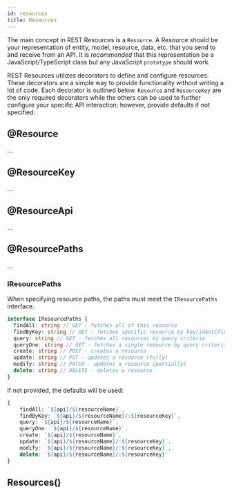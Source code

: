 ```yaml
---
id: resources
title: Resources
---
```


The main concept in REST Resources is a `Resource`. A Resource should be your representation of entity, model, resource, data, etc. that you send to and receive from an API. It is _recommended_ that this representation be a JavaScript/TypeScript class but any JavaScript `prototype` should work.

REST Resources utilizes decorators to define and configure resources. These decorators are a simple way to provide functionality without writing a lot of code. Each decorator is outlined below. `Resource` and `ResourceKey` are the only required decorators while the others can be used to further configure your specific API interaction; however, provide defaults if not specified.

## @Resource
...

## @ResourceKey
...

## @ResourceApi
...

## @ResourcePaths
...

### IResourcePaths
When specifying resource paths, the paths must meet the `IResourcePaths` interface.

```typescript
interface IResourcePaths {
  findAll: string // GET - fetches all of this resource
  findByKey: string // GET - fetches specific resource by key/identifier
  query: string // GET - fetches all resources by query criteria
  queryOne: string // GET - fetches a single resource by query criteria
  create: string // POST - creates a resource
  update: string // PUT - updates a resource (fully)
  modify: string // PATCH - updates a resource (partially)
  delete: string // DELETE - deletes a resource
}
```

If not provided, the defaults will be used:
```typescript
{
    findAll: `${api}/${resourceName}`,
    findByKey: `${api}/${resourceName}/:${resourceKey}`,
    query: `${api}/${resourceName}`,
    queryOne: `${api}/${resourceName}`,
    create: `${api}/${resourceName}`,
    update: `${api}/${resourceName}/:${resourceKey}`,
    modify: `${api}/${resourceName}/:${resourceKey}`,
    delete: `${api}/${resourceName}/:${resourceKey}`
}
```

## Resources()
